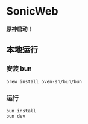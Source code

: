 # SonicWeb

**原神启动！**

## 本地运行

### 安装 bun

```shell
brew install oven-sh/bun/bun
```

### 运行

```shell
bun install
bun dev
```
